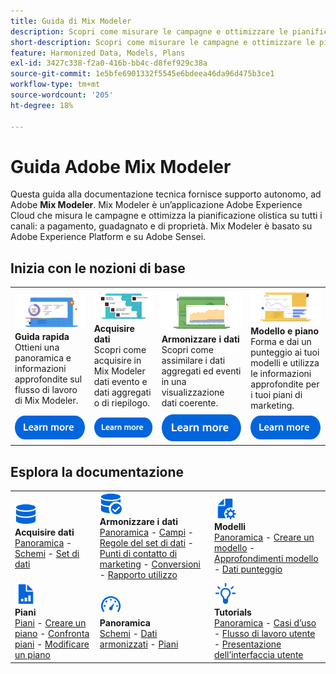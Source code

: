 ```yaml
---
title: Guida di Mix Modeler
description: Scopri come misurare le campagne e ottimizzare le pianificazioni in modo olistico su tutti i canali con Mix Modeler.
short-description: Scopri come misurare le campagne e ottimizzare le pianificazioni in modo olistico su tutti i canali con Mix Modeler.
feature: Harmonized Data, Models, Plans
exl-id: 3427c338-f2a0-416b-bb4c-d8fef929c38a
source-git-commit: 1e5bfe6901332f5545e6bdeea46da96d475b3ce1
workflow-type: tm+mt
source-wordcount: '205'
ht-degree: 18%

---
```


# Guida Adobe Mix Modeler

Questa guida alla documentazione tecnica fornisce supporto autonomo, ad Adobe **Mix Modeler**. Mix Modeler è un’applicazione Adobe Experience Cloud che misura le campagne e ottimizza la pianificazione olistica su tutti i canali: a pagamento, guadagnato e di proprietà. Mix Modeler è basato su Adobe Experience Platform e su Adobe Sensei.

## Inizia con le nozioni di base

<table style="table-layout:fixed">
  <tr style="border: 0;">
    <td>
    <a href="/help/get-started/about.md"><img src="./assets/whatis-mm.png"></a>
    <div><strong>Guida rapida</strong><br/>Ottieni una panoramica e informazioni approfondite sul flusso di lavoro di Mix Modeler.</div>
    </td>
    <td>
    <a href="/help/ingest-data/overview.md"><img src="./assets/data-ingestion-mm.png"></a>
    <div><strong>Acquisire dati</strong><br/>Scopri come acquisire in Mix Modeler dati evento e dati aggregati o di riepilogo.</div>
    </td>
    <td>
    <a href="/help/harmonize-data/overview.md"><img src="./assets/plan-mm.png"/></a>
    <div><strong>Armonizzare i dati</strong><br/>Scopri come assimilare i dati aggregati ed eventi in una visualizzazione dati coerente. 
    </div>
    </td>
    <td>
    <a href="/help/models/overview.md"><img src="./assets/models-mm.png"></a>
    <div><strong>Modello e piano</strong><br/>Forma e dai un punteggio ai tuoi modelli e utilizza le informazioni approfondite per i tuoi piani di marketing.</div>
    </td>
  </tr>
  <tr style="border: 0;">
    <td align="center"><a href="/help/get-started/about.md"><img src="./assets/learn-more-button.svg"></a></td>
    <td align="center"><a href="/help/ingest-data/overview.md"><img src="./assets/learn-more-button.svg"></a></td>
    <td align="center"><a href="/help/harmonize-data/overview.md"><img src="./assets/learn-more-button.svg"></a></td>
    <td align="center"><a href="/help/models/overview.md"><img src="./assets/learn-more-button.svg"></a></td>
    </tr>
</table>


## Esplora la documentazione

<table style="table-layout:auto">
  <tr style="border: 0;">
    <td>
      <img src="./assets/Data.svg" width="35px"><br/>
      <strong>Acquisire dati</strong><br/><a href="/help/ingest-data/overview.md">Panoramica</a> - <a href="/help/ingest-data/schemas.md">Schemi</a> - <a href="/help/ingest-data/datasets.md">Set di dati</a> 
    </td>
    <td>
      <img src="./assets/DataCheck.svg" width="35px"><br/>
      <strong>Armonizzare i dati</strong><br/><a href="/help/harmonize-data/overview.md">Panoramica</a> - <a href="/help/harmonize-data/fields.md">Campi</a>  - <a href="/help/harmonize-data/dataset-rules.md">Regole del set di dati</a> - <a href="/help/harmonize-data/marketing-touchpoints.md">Punti di contatto di marketing</a> - <a href="/help/harmonize-data/conversions.md">Conversioni</a> - <a href="/help/harmonize-data/usage-report.md">Rapporto utilizzo</a>  
    </td>
    <td>
      <img src="./assets/FileGear.svg" width="35px"><br/>
      <strong>Modelli</strong><br/><a href="/help/models/overview.md">Panoramica</a> - <a href="/help/models/create.md">Creare un modello</a> - <a href="/help/models/insights.md">Approfondimenti modello</a> - <a href="/help/models/scoring-data.md">Dati punteggio</a>
    </td>
  </tr>
  <tr style="border: 0;">
    <td>
      <img src="./assets/FileChart.svg" width="35px"><br/>
      <strong>Piani</strong><br/><a href="/help/plans/overview.md">Piani</a> - <a href="/help/plans/create.md">Creare un piano</a> - <a href="/help/plans/compare.md">Confronta piani</a> - <a href="/help/plans/edit.md">Modificare un piano</a>
    </td>
    <td>
      <img src="./assets/Dashboard.svg" width="35px"><br/>
      <strong>Panoramica</strong><br/><a href="/help/dashboard/overview.md">Schemi</a> - <a href="/help/dashboard/harmonized-data.md">Dati armonizzati</a> - <a href="/help/dashboard/plans.md">Piani</a>
    </td>
        <td>
      <img src="./assets/Learn.svg" width="35px"><br/>
      <strong>Tutorials</strong><br/><a href="https://experienceleague.adobe.com/docs/mix-modeler-learn/tutorials/overview.html?lang=en">Panoramica</a> - <a href="https://experienceleague.adobe.com/docs/mix-modeler-learn/tutorials/intro/use-cases.html?lang=en">Casi d’uso</a> - <a href="https://experienceleague.adobe.com/docs/mix-modeler-learn/tutorials/intro/user-workflow.html?lang=en">Flusso di lavoro utente</a>  - <a href="https://experienceleague.adobe.com/docs/mix-modeler-learn/tutorials/intro/user-interface-tour.html?lang=en">Presentazione dell’interfaccia utente</a>
    </td>
  </tr>
</table>
